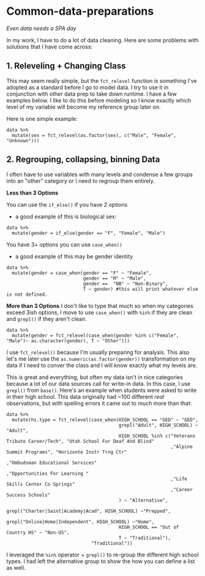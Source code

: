 # Common-data-preparations
_Even data needs a SPA day_

In my work, I have to do a lot of data cleaning. Here are some problems with solutions that I have come across:

## 1. Releveling + Changing Class

This may seem really simple, but the ```fct_relevel``` function is something I've adopted as a standard before I go to model data. I try to use it in conjunction with other data prep to take down runtime. I have a few examples below. I like to do this before modeling so I know exactly which level of my variable will become my reference group later on. 

Here is one simple example:
```
data %>% 
  mutate(sex = fct_relevel(as.factor(sex), c("Male", "Female", "Unknown")))
```

## 2. Regrouping, collapsing, binning Data
I often have to use variables with many levels and condense a few groups into an "other" category or I need to regroup them entirely. 

**Less than 3 Options**

You can use the ```if_else()``` if you have 2 options
* a good example of this is biological sex:
```
data %>% 
  mutate(gender = if_else(gender == "F", "Female", "Male")
```

You have 3+ options you can use ```case_when()```
* a good example of this may be gender identity

```
data %>% 
  mutate(gender = case_when(gender == "F" ~ "Female",
                            gender == "M" ~ "Male", 
                            gender ==  "NB" ~ "Non-Binary",
                            T ~ gender) #this will print whatever else is not defined.
```

**More than 3 Options**
I don't like to type that much so when my categories exceed 3ish options, I move to use ```case_when()``` with ```%in%``` if they are clean and ```grepl()``` if they aren't clean. 

```
data %>% 
  mutate(gender = fct_relevel(case_when(gender %in% c("Female", "Male")~ as.character(gender), T ~ "Other")))
```
I use ```fct_relevel()``` because I'm usually preparing for analysis. This also let's me later use the ```as.numeric(as.factor(gender))``` transformation on my data if I need to conver the class and I will know exactly what my levels are. 

This is great and everything, but often my data isn't in nice categories because a lot of our data sources call for write-in data. In this case, I use ```grepl()``` from ```base()```. Here's an example when students were asked to write in their high school. This data originally had ~100 different _real_ observations, but with spelling errors it came out to much more than that:

```
data %>% 
  mutate(hs.type = fct_relevel(case_when(HIGH_SCHOOL == "GED" ~ "GED",
                                         grepl("Adult", HIGH_SCHOOL) ~ "Adult",
                                         HIGH_SCHOOL %in% c("Veterans Tribute Career/Tech", "Utah School For Deaf And Blind"
                                                            ,"Alpine Summit Programs", "Horizonte Instr Trng Ctr"
                                                            ,"Ombudsman Educational Services"
                                                            ,"Opportunities For Learning "
                                                            ,"Life Skills Center Co Springs"
                                                            ,"Career Success Schools"
                                         ) ~ "Alternative",
                                         grepl("Charter|Saint|Academy|Acad", HIGH_SCHOOL) ~"Prepped",
                                         grepl("Online|Home|Independent", HIGH_SCHOOL) ~"Home",
                                         HIGH_SCHOOL == "Out of Country HS" ~ "Non-US",
                                         T ~ "Traditional"),
                               "Traditional"))
```
I leveraged the ```%in%``` operator + ```grepl()``` to re-group the different high school types. I had left the alternative group to show the how you can define a list as well. 

